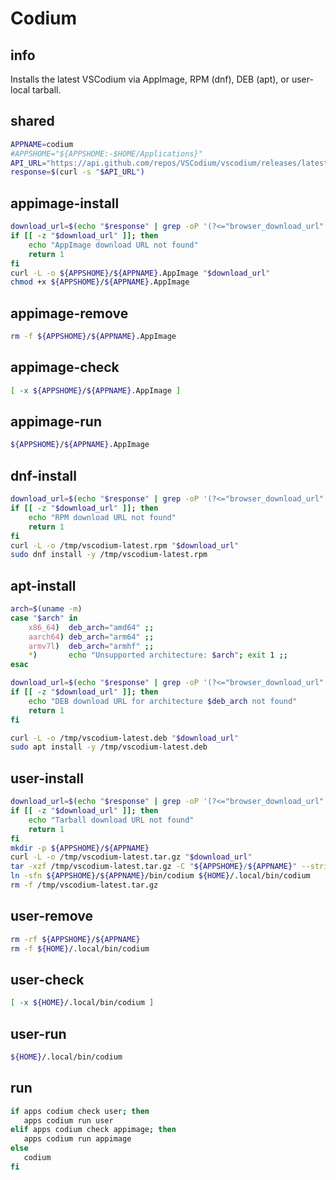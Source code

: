 # Codium

## info
Installs the latest VSCodium via AppImage, RPM (dnf), DEB (apt), or user-local tarball.

## shared
```sh
APPNAME=codium
#APPSHOME="${APPSHOME:-$HOME/Applications}"
API_URL="https://api.github.com/repos/VSCodium/vscodium/releases/latest"
response=$(curl -s "$API_URL")
```

## appimage-install
```sh
download_url=$(echo "$response" | grep -oP '(?<="browser_download_url": ")[^"]*AppImage(?!.*sha)' | head -n1)
if [[ -z "$download_url" ]]; then
    echo "AppImage download URL not found"
    return 1
fi
curl -L -o ${APPSHOME}/${APPNAME}.AppImage "$download_url"
chmod +x ${APPSHOME}/${APPNAME}.AppImage
```

## appimage-remove
```sh
rm -f ${APPSHOME}/${APPNAME}.AppImage
```

## appimage-check
```sh
[ -x ${APPSHOME}/${APPNAME}.AppImage ]
```

## appimage-run
```sh
${APPSHOME}/${APPNAME}.AppImage
```

## dnf-install
```sh
download_url=$(echo "$response" | grep -oP '(?<="browser_download_url": ")[^"]*\.rpm(?!.*sha)')
if [[ -z "$download_url" ]]; then
    echo "RPM download URL not found"
    return 1
fi
curl -L -o /tmp/vscodium-latest.rpm "$download_url"
sudo dnf install -y /tmp/vscodium-latest.rpm
```

## apt-install
```sh
arch=$(uname -m)
case "$arch" in
    x86_64)  deb_arch="amd64" ;;
    aarch64) deb_arch="arm64" ;;
    armv7l)  deb_arch="armhf" ;;
    *)       echo "Unsupported architecture: $arch"; exit 1 ;;
esac

download_url=$(echo "$response" | grep -oP '(?<="browser_download_url": ")[^"]*\.deb' | grep "${deb_arch}" | head -n1)
if [[ -z "$download_url" ]]; then
    echo "DEB download URL for architecture $deb_arch not found"
    return 1
fi

curl -L -o /tmp/vscodium-latest.deb "$download_url"
sudo apt install -y /tmp/vscodium-latest.deb
```

## user-install
```sh
download_url=$(echo "$response" | grep -oP '(?<="browser_download_url": ")[^"]*VSCodium-linux-x64[^"]*\.tar\.gz' | head -n1)
if [[ -z "$download_url" ]]; then
    echo "Tarball download URL not found"
    return 1
fi
mkdir -p ${APPSHOME}/${APPNAME}
curl -L -o /tmp/vscodium-latest.tar.gz "$download_url"
tar -xzf /tmp/vscodium-latest.tar.gz -C "${APPSHOME}/${APPNAME}" --strip-components=1
ln -sfn ${APPSHOME}/${APPNAME}/bin/codium ${HOME}/.local/bin/codium
rm -f /tmp/vscodium-latest.tar.gz
```

## user-remove
```sh
rm -rf ${APPSHOME}/${APPNAME}
rm -f ${HOME}/.local/bin/codium
```

## user-check
```sh
[ -x ${HOME}/.local/bin/codium ]
```

## user-run
```sh
${HOME}/.local/bin/codium
```

## run
```sh
if apps codium check user; then
   apps codium run user
elif apps codium check appimage; then
   apps codium run appimage
else
   codium
fi
```

